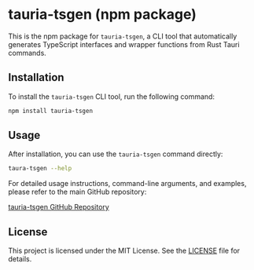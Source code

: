 # tauria-tsgen (npm package)

This is the npm package for `tauria-tsgen`, a CLI tool that automatically generates TypeScript interfaces and wrapper functions from Rust Tauri commands.

## Installation

To install the `tauria-tsgen` CLI tool, run the following command:

```bash
npm install tauria-tsgen
```

## Usage

After installation, you can use the `tauria-tsgen` command directly:

```bash
taura-tsgen --help
```

For detailed usage instructions, command-line arguments, and examples, please refer to the main GitHub repository:

[tauria-tsgen GitHub Repository](https://github.com/yamada28go/tauria-tsgen#readme)

## License

This project is licensed under the MIT License. See the [LICENSE](../../LICENSE) file for details.
